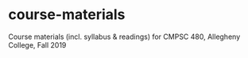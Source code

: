 # course-materials
Course materials (incl. syllabus &amp; readings) for CMPSC 480, Allegheny College, Fall 2019
